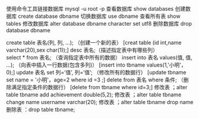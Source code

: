 使用命令工具链接数据库 mysql -u root -p
查看数据库 show databases
创建数据库 create database dbname
切换数据库 use dbname
查看所有表 show tables
修改数据库 alter database dbname character set utf8
删除数据库 drop database dbname

create table 表名(列, 列, …); （创建一个新的表） [creat table (id int,name varchar(20),sex char(1));]
desc 表名;（描述指定表中有哪些列）  
select * from 表名; （查询指定表中所有的数据）
insert into 表名 values(值, 值, …); （向表中插入一行数据(包含多列)）  [insert into tbname values(1,'小明'，0);]
update 表名 set 列=’值’, 列=’值’; （修改所有的数据行） [update tbname set name = '小明'，age=2 where id =3 ;]
delete from 表名 where 条件; （删除满足指定条件的数据行） [delete from tbname where id=3;]
修改表 ；alter table tbname add achievement double(5,2);
修改表 ；alter table tbname change name username varchar(20);
修改表 ；alter table tbname drop name
删除表 ：drop table tbname;


